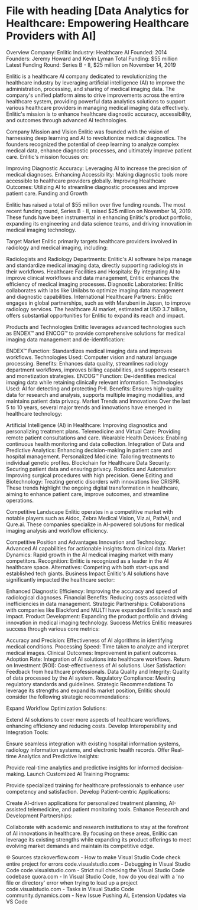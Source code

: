# File with heading [Data Analytics for Healthcare: Empowering Healthcare Providers with AI]

Overview
Company: Enlitic
Industry: Healthcare AI
Founded: 2014
Founders: Jeremy Howard and Kevin Lyman
Total Funding: $55 million
Latest Funding Round: Series B - II, $25 million on November 14, 2019

Enlitic is a healthcare AI company dedicated to revolutionizing the healthcare industry by leveraging artificial intelligence (AI) to improve the administration, processing, and sharing of medical imaging data. The company's unified platform aims to drive improvements across the entire healthcare system, providing powerful data analytics solutions to support various healthcare providers in managing medical imaging data effectively. Enlitic's mission is to enhance healthcare diagnostic accuracy, accessibility, and outcomes through advanced AI technologies.

Company Mission and Vision
Enlitic was founded with the vision of harnessing deep learning and AI to revolutionize medical diagnostics. The founders recognized the potential of deep learning to analyze complex medical data, enhance diagnostic processes, and ultimately improve patient care. Enlitic's mission focuses on:

Improving Diagnostic Accuracy: Leveraging AI to increase the precision of medical diagnoses.
Enhancing Accessibility: Making diagnostic tools more accessible to healthcare providers globally.
Improving Healthcare Outcomes: Utilizing AI to streamline diagnostic processes and improve patient care.
Funding and Growth

Enlitic has raised a total of $55 million over five funding rounds. The most recent funding round, Series B - II, raised $25 million on November 14, 2019. These funds have been instrumental in enhancing Enlitic's product portfolio, expanding its engineering and data science teams, and driving innovation in medical imaging technology.

Target Market
Enlitic primarily targets healthcare providers involved in radiology and medical imaging, including:

Radiologists and Radiology Departments: Enlitic's AI software helps manage and standardize medical imaging data, directly supporting radiologists in their workflows.
Healthcare Facilities and Hospitals: By integrating AI to improve clinical workflows and data management, Enlitic enhances the efficiency of medical imaging processes.
Diagnostic Laboratories: Enlitic collaborates with labs like Unilabs to optimize imaging data management and diagnostic capabilities.
International Healthcare Partners: Enlitic engages in global partnerships, such as with Marubeni in Japan, to improve radiology services.
The healthcare AI market, estimated at USD 3.7 billion, offers substantial opportunities for Enlitic to expand its reach and impact.

Products and Technologies
Enlitic leverages advanced technologies such as ENDEX™ and ENCOG™ to provide comprehensive solutions for medical imaging data management and de-identification:

ENDEX™
Function: Standardizes medical imaging data and improves workflows.
Technologies Used: Computer vision and natural language processing.
Benefits: Enhances data quality, streamlines radiology department workflows, improves billing capabilities, and supports research and monetization strategies.
ENCOG™
Function: De-identifies medical imaging data while retaining clinically relevant information.
Technologies Used: AI for detecting and protecting PHI.
Benefits: Ensures high-quality data for research and analysis, supports multiple imaging modalities, and maintains patient data privacy.
Market Trends and Innovations
Over the last 5 to 10 years, several major trends and innovations have emerged in healthcare technology:

Artificial Intelligence (AI) in Healthcare: Improving diagnostics and personalizing treatment plans.
Telemedicine and Virtual Care: Providing remote patient consultations and care.
Wearable Health Devices: Enabling continuous health monitoring and data collection.
Integration of Data and Predictive Analytics: Enhancing decision-making in patient care and hospital management.
Personalized Medicine: Tailoring treatments to individual genetic profiles.
Blockchain for Healthcare Data Security: Securing patient data and ensuring privacy.
Robotics and Automation: Improving surgical procedures with high precision.
Gene Editing and Biotechnology: Treating genetic disorders with innovations like CRISPR.
These trends highlight the ongoing digital transformation in healthcare, aiming to enhance patient care, improve outcomes, and streamline operations.

Competitive Landscape
Enlitic operates in a competitive market with notable players such as Aidoc, Zebra Medical Vision, Viz.ai, PathAI, and Qure.ai. These companies specialize in AI-powered solutions for medical imaging analysis and workflow efficiency.

Competitive Position and Advantages
Innovation and Technology: Advanced AI capabilities for actionable insights from clinical data.
Market Dynamics: Rapid growth in the AI medical imaging market with many competitors.
Recognition: Enlitic is recognized as a leader in the AI healthcare space.
Alternatives: Competing with both start-ups and established tech giants.
Business Impact
Enlitic's AI solutions have significantly impacted the healthcare sector:

Enhanced Diagnostic Efficiency: Improving the accuracy and speed of radiological diagnoses.
Financial Benefits: Reducing costs associated with inefficiencies in data management.
Strategic Partnerships: Collaborations with companies like Blackford and MULTI have expanded Enlitic's reach and impact.
Product Development: Expanding the product portfolio and driving innovation in medical imaging technology.
Success Metrics
Enlitic measures success through various core metrics:

Accuracy and Precision: Effectiveness of AI algorithms in identifying medical conditions.
Processing Speed: Time taken to analyze and interpret medical images.
Clinical Outcomes: Improvement in patient outcomes.
Adoption Rate: Integration of AI solutions into healthcare workflows.
Return on Investment (ROI): Cost-effectiveness of AI solutions.
User Satisfaction: Feedback from healthcare professionals.
Data Quality and Integrity: Quality of data processed by the AI system.
Regulatory Compliance: Meeting regulatory standards and guidelines.
Strategic Recommendations
To leverage its strengths and expand its market position, Enlitic should consider the following strategic recommendations:

Expand Workflow Optimization Solutions:

Extend AI solutions to cover more aspects of healthcare workflows, enhancing efficiency and reducing costs.
Develop Interoperability and Integration Tools:

Ensure seamless integration with existing hospital information systems, radiology information systems, and electronic health records.
Offer Real-time Analytics and Predictive Insights:

Provide real-time analytics and predictive insights for informed decision-making.
Launch Customized AI Training Programs:

Provide specialized training for healthcare professionals to enhance user competency and satisfaction.
Develop Patient-centric Applications:

Create AI-driven applications for personalized treatment planning, AI-assisted telemedicine, and patient monitoring tools.
Enhance Research and Development Partnerships:

Collaborate with academic and research institutions to stay at the forefront of AI innovations in healthcare.
By focusing on these areas, Enlitic can leverage its existing strengths while expanding its product offerings to meet evolving market demands and maintain its competitive edge.

🌐 Sources
stackoverflow.com - How to make Visual Studio Code check entire project for errors
code.visualstudio.com - Debugging in Visual Studio Code
code.visualstudio.com - Strict null checking the Visual Studio Code codebase
quora.com - In Visual Studio Code, how do you deal with a 'no file or directory' error when trying to load up a project
code.visualstudio.com - Tasks in Visual Studio Code
community.dynamics.com - New Issue Pushing AL Extension Updates via VS Code
